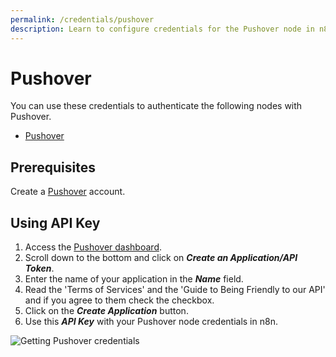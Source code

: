 ```yaml
---
permalink: /credentials/pushover
description: Learn to configure credentials for the Pushover node in n8n
---
```


# Pushover

You can use these credentials to authenticate the following nodes with Pushover.
- [Pushover](../../nodes-library/nodes/Pushover/README.md)

## Prerequisites

Create a [Pushover](https://pushover.net) account.

## Using API Key

1. Access the [Pushover dashboard](https://pushover.net/).
2. Scroll down to the bottom and click on ***Create an Application/API Token***.
3. Enter the name of your application in the ***Name*** field.
4. Read the 'Terms of Services' and the 'Guide to Being Friendly to our API' and if you agree to them check the checkbox.
5. Click on the ***Create Application*** button.
6. Use this ***API Key*** with your Pushover node credentials in n8n.

![Getting Pushover credentials](./using-api-key.gif)
